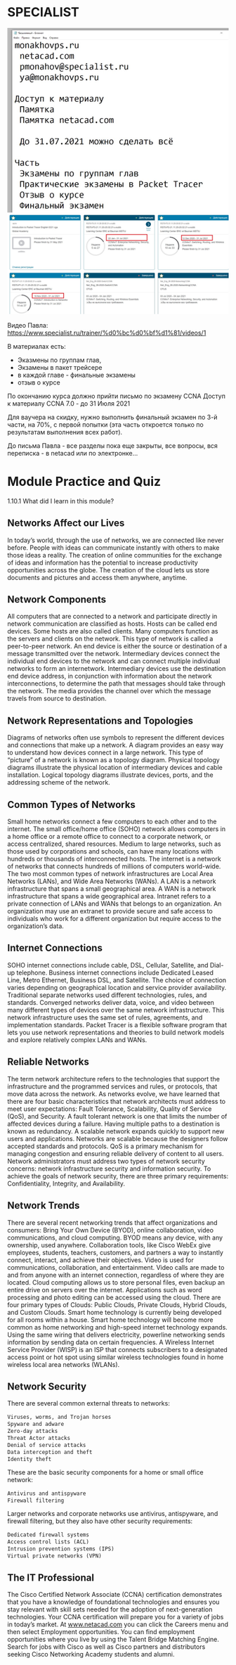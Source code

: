 # SPECIALIST
![](./pictures/01.jpg)
![](./pictures/02.jpg)

Видео Павла: https://www.specialist.ru/trainer/%d0%bc%d0%bf%d1%81/videos/1

В материалах есть:
- Эказмены по группам глав,
- Экзамены в пакет трейсере
- в каждой главе - финальные экзамены
- отзыв о курсе

По окончанию курса должно прийти письмо по экзамену CCNA
Доступ к материалу CCNA 7.0 - до 31 Июля 2021

Для ваучера на скидку, нужно выполнить финальный экзамен по 3-й части, на 70%, с первой попытки (эта часть откроется только по результатам выполнения всех работ).

До письма Павла - все разделы пока еще закрыты, все вопросы, вся переписка - в netacad или по электронке...

# Module Practice and Quiz
1.10.1
What did I learn in this module?

## Networks Affect our Lives

In today’s world, through the use of networks, we are connected like never before. People with ideas can communicate instantly with others to make those ideas a reality. The creation of online communities for the exchange of ideas and information has the potential to increase productivity opportunities across the globe. The creation of the cloud lets us store documents and pictures and access them anywhere, anytime.

## Network Components

All computers that are connected to a network and participate directly in network communication are classified as hosts. Hosts can be called end devices. Some hosts are also called clients. Many computers function as the servers and clients on the network. This type of network is called a peer-to-peer network. An end device is either the source or destination of a message transmitted over the network. Intermediary devices connect the individual end devices to the network and can connect multiple individual networks to form an internetwork. Intermediary devices use the destination end device address, in conjunction with information about the network interconnections, to determine the path that messages should take through the network. The media provides the channel over which the message travels from source to destination.

## Network Representations and Topologies

Diagrams of networks often use symbols to represent the different devices and connections that make up a network. A diagram provides an easy way to understand how devices connect in a large network. This type of “picture” of a network is known as a topology diagram. Physical topology diagrams illustrate the physical location of intermediary devices and cable installation. Logical topology diagrams illustrate devices, ports, and the addressing scheme of the network.

## Common Types of Networks

Small home networks connect a few computers to each other and to the internet. The small office/home office (SOHO) network allows computers in a home office or a remote office to connect to a corporate network, or access centralized, shared resources. Medium to large networks, such as those used by corporations and schools, can have many locations with hundreds or thousands of interconnected hosts. The internet is a network of networks that connects hundreds of millions of computers world-wide. The two most common types of network infrastructures are Local Area Networks (LANs), and Wide Area Networks (WANs). A LAN is a network infrastructure that spans a small geographical area. A WAN is a network infrastructure that spans a wide geographical area. Intranet refers to a private connection of LANs and WANs that belongs to an organization. An organization may use an extranet to provide secure and safe access to individuals who work for a different organization but require access to the organization’s data.

## Internet Connections

SOHO internet connections include cable, DSL, Cellular, Satellite, and Dial-up telephone. Business internet connections include Dedicated Leased Line, Metro Ethernet, Business DSL, and Satellite. The choice of connection varies depending on geographical location and service provider availability. Traditional separate networks used different technologies, rules, and standards. Converged networks deliver data, voice, and video between many different types of devices over the same network infrastructure. This network infrastructure uses the same set of rules, agreements, and implementation standards. Packet Tracer is a flexible software program that lets you use network representations and theories to build network models and explore relatively complex LANs and WANs.

## Reliable Networks

The term network architecture refers to the technologies that support the infrastructure and the programmed services and rules, or protocols, that move data across the network. As networks evolve, we have learned that there are four basic characteristics that network architects must address to meet user expectations: Fault Tolerance, Scalability, Quality of Service (QoS), and Security. A fault tolerant network is one that limits the number of affected devices during a failure. Having multiple paths to a destination is known as redundancy. A scalable network expands quickly to support new users and applications. Networks are scalable because the designers follow accepted standards and protocols. QoS is a primary mechanism for managing congestion and ensuring reliable delivery of content to all users. Network administrators must address two types of network security concerns: network infrastructure security and information security. To achieve the goals of network security, there are three primary requirements: Confidentiality, Integrity, and Availability.

## Network Trends

There are several recent networking trends that affect organizations and consumers: Bring Your Own Device (BYOD), online collaboration, video communications, and cloud computing. BYOD means any device, with any ownership, used anywhere. Collaboration tools, like Cisco WebEx give employees, students, teachers, customers, and partners a way to instantly connect, interact, and achieve their objectives. Video is used for communications, collaboration, and entertainment. Video calls are made to and from anyone with an internet connection, regardless of where they are located. Cloud computing allows us to store personal files, even backup an entire drive on servers over the internet. Applications such as word processing and photo editing can be accessed using the cloud. There are four primary types of Clouds: Public Clouds, Private Clouds, Hybrid Clouds, and Custom Clouds. Smart home technology is currently being developed for all rooms within a house. Smart home technology will become more common as home networking and high-speed internet technology expands. Using the same wiring that delivers electricity, powerline networking sends information by sending data on certain frequencies. A Wireless Internet Service Provider (WISP) is an ISP that connects subscribers to a designated access point or hot spot using similar wireless technologies found in home wireless local area networks (WLANs).

## Network Security

There are several common external threats to networks:

    Viruses, worms, and Trojan horses
    Spyware and adware
    Zero-day attacks
    Threat Actor attacks
    Denial of service attacks
    Data interception and theft
    Identity theft

These are the basic security components for a home or small office network:

    Antivirus and antispyware
    Firewall filtering

Larger networks and corporate networks use antivirus, antispyware, and firewall filtering, but they also have other security requirements:

    Dedicated firewall systems
    Access control lists (ACL)
    Intrusion prevention systems (IPS)
    Virtual private networks (VPN)

## The IT Professional

The Cisco Certified Network Associate (CCNA) certification demonstrates that you have a knowledge of foundational technologies and ensures you stay relevant with skill sets needed for the adoption of next-generation technologies. Your CCNA certification will prepare you for a variety of jobs in today’s market. At www.netacad.com you can click the Careers menu and then select Employment opportunities. You can find employment opportunities where you live by using the Talent Bridge Matching Engine. Search for jobs with Cisco as well as Cisco partners and distributors seeking Cisco Networking Academy students and alumni.